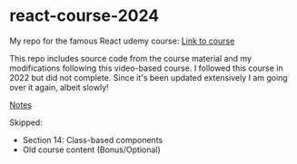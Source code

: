 # react-course-2024

My repo for the famous React udemy course: [Link to course](https://www.udemy.com/course/react-the-complete-guide-incl-redux/)

This repo includes source code from the course material and my modifications following this video-based course. I followed this course in 2022 but did not complete. Since it's been updated extensively I am going over it again, albeit slowly!

[Notes](/notes.md)

Skipped:

- Section 14: Class-based components
- Old course content (Bonus/Optional)
